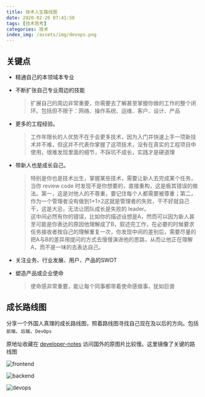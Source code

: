 ```yaml
---
title: 技术人生路线图
date: 2020-02-26 07:41:58
tags: [技术思考]
categories: 技术
index_img: /assets/img/devops.png
---
```

## 关键点

* 精通自己的本领域本专业

* 不断扩张自己专业周边的技能
  > 扩展自己的周边非常重要，你需要去了解甚至掌握你做的工作的整个闭环。包括但不限于：网络、操作系统、运维、客户、设计、产品

* 更多的工程经验。
  > 工作年限长的人优势不在于会更多技术，因为入门并快速上手一项新技术并不难，但这并不代表你掌握了这项技术，没有在真实的工程项目中使用，很难发现里面的细节，不踩坑不成长，实践才是硬道理

* 带新人也是成长自己。
  > 特别是你也是技术出生，掌握某些技术，需要让新人去完成某个任务，当你 review code 时发现不是你想要的，直接重构，这是极其错误的做法。第一，这是对他人的不尊重，要记住每个人都需要被尊重；第二，作为一个管理者没有做到1+1>2这就是管理者的失败，干不好就自己干，这是大忌，无法让团队成长是失败的 leader。  
  > 这中间必然有你的错误，比如你的描述设想是A，然而可以因为新人甚至可能是你表达的原因他理解成了B，叙述完工作，在必要的时候要求任务接收者按自己的理解重复一次，你发现中间的差别后，需要尽量的把A与B的差异用提问的方式去慢慢演进他的思路，从而让他正在理解A，而不是一味的去表达自己。

* 关注业务、行业发展、用户、产品的SWOT

* 塑造产品或企业使命
  > 使命感非常重要，能让每个同事都带着使命感做事，犹如巨兽


## 成长路线图

分享一个外国人真理的成长路线图，照着路线图寻找自己现在及以后的方向。包括 `前端`、`后端`、`DevOps`

原地址收藏在 [developer-notes](https://developer.ifuture.pro/#/Notepad/opensource-awesome?id=awesome)
访问国外的原图片比较慢。这里镜像了关键的路线图

![frontend](/themes/hexo-theme-fluid/source/assets/img/frontend.png)

![backend](/themes/hexo-theme-fluid/source/assets/img/backend.png)

![devops](/themes/hexo-theme-fluid/source/assets/img/devops.png)
